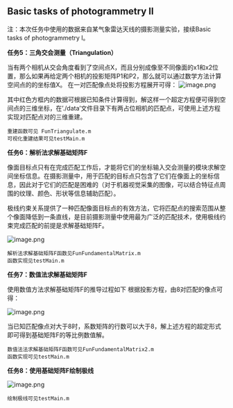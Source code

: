 ## Basic tasks of photogrammetry Ⅱ
注：本次任务中使用的数据来自某气象雷达天线的摄影测量实验，接续Basic tasks of photogrammetry Ⅰ。

**任务5：三角交会测量（Triangulation）**

当有两个相机从交会角度看到了空间点X，而且分别成像至不同像面的x1和x2位置，那么如果再给定两个相机的投影矩阵P1和P2，那么就可以通过数学方法计算空间点的的坐标值X。
在一对匹配像点处将投影方程展开可得：
![image.png](https://cdn.nlark.com/yuque/0/2023/png/25481822/1685981803306-5cc4c07e-1672-483d-9ff5-853ce611bd2c.png#averageHue=%23f5efef&clientId=u7f93d35b-e544-4&from=paste&height=217&id=u85c73c13&originHeight=232&originWidth=487&originalType=binary&ratio=1.0700000524520874&rotation=0&showTitle=false&size=23097&status=done&style=none&taskId=u4f35d8fd-9a01-4940-8a19-9d070e14383&title=&width=455.1401646046246)

其中红色方框内的数据可根据已知条件计算得到，解这样一个超定方程便可得到空间点的三维坐标，在’./data’文件目录下有两占位相机的匹配点，可使用上述方程实现对匹配点对的三维重建。

	重建函数可见 FunTriangulate.m
	可视化重建结果可见testMain.m

**任务6：解析法求解基础矩阵F**

像面目标点只有在完成匹配工作后，才能将它们的坐标输入交会测量的模块求解空间坐标信息。在摄影测量中，用于匹配的目标点只包含了它们在像面上的坐标信息，因此对于它们的匹配是困难的（对于机器视觉采集的图像，可以结合特征点周围的纹理、颜色、形状等信息辅助匹配）。

极线约束关系提供了一种匹配像面目标点的有效方法，它将匹配点的搜索范围从整个像面降低到一条直线，是目前摄影测量中使用最为广泛的匹配技术，使用极线约束完成匹配的前提是求解基础矩阵F。

![image.png](https://cdn.nlark.com/yuque/0/2023/png/25481822/1685981894564-8db724cb-9b56-4ed0-9380-a324dbcb6286.png#averageHue=%23f8f8f8&clientId=u7f93d35b-e544-4&from=paste&height=751&id=u666d4d7f&originHeight=804&originWidth=521&originalType=binary&ratio=1.0700000524520874&rotation=0&showTitle=false&size=48908&status=done&style=none&taskId=u76d55e50-099e-4755-9684-5548cff2a18&title=&width=486.91586398153885)

	解析法求解基础矩阵F函数见FunFundamentalMatrix.m
	函数实现见testMain.m

**任务7：数值法求解基础矩阵F**

使用数值方法求解基础矩阵F的推导过程如下
根据投影方程，由8对匹配的像点可得：

![image.png](https://cdn.nlark.com/yuque/0/2023/png/25481822/1685981946736-a8ad2338-3993-471b-9f40-32b9aa6c6d44.png#averageHue=%23f1f1f1&clientId=u7f93d35b-e544-4&from=paste&height=110&id=u05474a1f&originHeight=118&originWidth=488&originalType=binary&ratio=1.0700000524520874&rotation=0&showTitle=false&size=14717&status=done&style=none&taskId=u203b766a-207c-4448-a46a-26febb78a6c&title=&width=456.07474399806324)

当已知匹配像点对大于8时，系数矩阵的行数可以大于8，解上述方程的超定形式即可得到基础矩阵F的等比例数值解。

	数值法法求解基础矩阵F函数可见FunFundamentalMatrix2.m
	函数实现可见testMain.m

**任务8：使用基础矩阵F绘制极线**

![image.png](https://cdn.nlark.com/yuque/0/2023/png/25481822/1685982015727-9049a718-5dad-4bb1-9a3b-2508412d1b52.png#averageHue=%23f1f1f1&clientId=u7f93d35b-e544-4&from=paste&height=144&id=u229c2b1d&originHeight=154&originWidth=548&originalType=binary&ratio=1.0700000524520874&rotation=0&showTitle=false&size=8753&status=done&style=none&taskId=uc2e494c2-061b-48c9-b960-2ef33da9340&title=&width=512.1495076043825)

	绘制极线可见testMain.m
